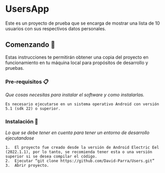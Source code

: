 # UsersApp
Este es un proyecto de prueba que se encarga de mostrar una lista de 10 usuarios con sus respectivos datos personales.

## Comenzando 🚀
Estas instrucciones te permitirán obtener una copia del proyecto en funcionamiento en tu máquina local para propósitos de desarrollo y pruebas.

### Pre-requisitos 📋
_Que cosas necesitas para instalar el software y como instalarlas._

```
Es necesario ejecutarse en un sistema operativo Android con versión 5.1 (sdk 22) o superior. 
```

### Instalación 🔧

_Lo que se debe tener en cuenta para tener un entorno de desarrollo ejecutandose_

```
1.	El proyecto fue creado desde la versión de Android Electric Eel (2022.1.1), por lo tanto, se recomienda tener esta o una versión superior si se desea compilar el código.
2.	Ejecutar “git clone https://github.com/David-Parra/Users.git”
3.	Abrir proyecto.
```

